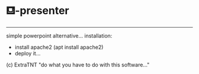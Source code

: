 # ⛾-presenter
***
simple powerpoint alternative...
installation:
 * install apache2 (apt install apache2)
 * deploy it...

(c) ExtraTNT
"do what you have to do with this software..."
